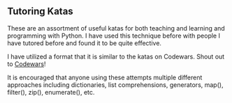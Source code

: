 ## Tutoring Katas

These are an assortment of useful katas for both teaching and learning and programming with Python. I have used this technique before with people I have tutored before and found it to be quite effective.

I have utilized a format that it is similar to the katas on Codewars. Shout out to [Codewars](http://codewars.com)!

It is encouraged that anyone using these attempts multiple different approaches including dictionaries, list comprehensions, generators, map(), filter(), zip(), enumerate(), etc.
